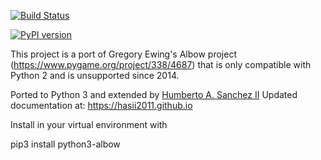 [![Build Status](https://travis-ci.com/hasii2011/OrthogonalDrawing.svg?branch=master)](https://travis-ci.com/hasii2011/OrthogonalDrawing)

[![PyPI version](https://badge.fury.io/py/python3-albow.svg)](https://badge.fury.io/py/python3-albow)

This project is a port of Gregory Ewing's Albow project (https://www.pygame.org/project/338/4687) that is only
compatible with Python 2 and is unsupported since 2014.

Ported to Python 3 and extended by [Humberto A. Sanchez II](https://www.linkedin.com/in/hasii/)
Updated documentation at:  https://hasii2011.github.io


Install in your virtual environment with

pip3 install python3-albow

